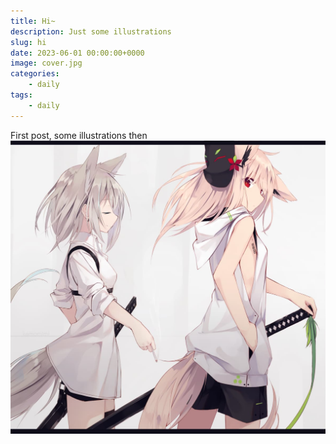 ```yaml
---
title: Hi~
description: Just some illustrations
slug: hi
date: 2023-06-01 00:00:00+0000
image: cover.jpg
categories:
    - daily
tags:
    - daily
---
```


First post, some illustrations then
![illustration1](illustration1.jpg)